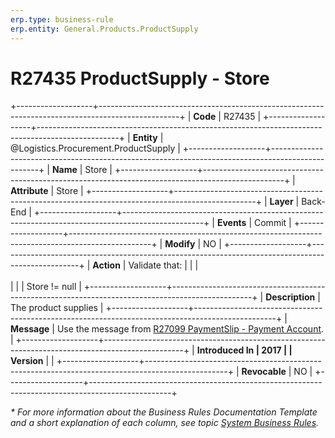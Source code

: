 ```yaml
---
erp.type: business-rule
erp.entity: General.Products.ProductSupply
---
```


# R27435 ProductSupply - Store
+-------------------+--------------------------------------------------------------------------------------------------+
| **Code**          | R27435                                                                                           |
+-------------------+--------------------------------------------------------------------------------------------------+
| **Entity**        | @Logistics.Procurement.ProductSupply                                                             |
+-------------------+--------------------------------------------------------------------------------------------------+
| **Name**          | Store                                                                                            |
+-------------------+--------------------------------------------------------------------------------------------------+
| **Attribute**     | Store                                                                                            |
+-------------------+--------------------------------------------------------------------------------------------------+
| **Layer**         | Back-End                                                                                         |
+-------------------+--------------------------------------------------------------------------------------------------+
| **Events**        | Commit                                                                                           |
+-------------------+--------------------------------------------------------------------------------------------------+
| **Modify**        | NO                                                                                               |
+-------------------+--------------------------------------------------------------------------------------------------+
| **Action**        | Validate that:                                                                                   |
|                   | <br/><br/>                                                                                       |
|                   | Store != null                                                                                    |
+-------------------+--------------------------------------------------------------------------------------------------+
| **Description**   | The product supplies                                                                             |
+-------------------+--------------------------------------------------------------------------------------------------+
| **Message**       | Use the message from [R27099 PaymentSlip - Payment Account](R27099.md).                          |
+-------------------+--------------------------------------------------------------------------------------------------+
| **Introduced In   | 2017                                                                                             |
| Version**         |                                                                                                  |
+-------------------+--------------------------------------------------------------------------------------------------+
| **Revocable**     | NO                                                                                               |
+-------------------+--------------------------------------------------------------------------------------------------+

*\* For more information about the Business Rules Documentation Template and a short explanation of each column, see
topic [System Business Rules](../templates/template-description-system-business-rules.md).*
